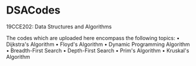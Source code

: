 # DSACodes
19CCE202: Data Structures and Algorithms

The codes which are uploaded here encompass the following topics:
• Dijkstra's Algorithm
• Floyd's Algorithm
• Dynamic Programming Algorithm
• Breadth-First Search
• Depth-First Search
• Prim's Algorithm
• Kruskal's Algorithm
